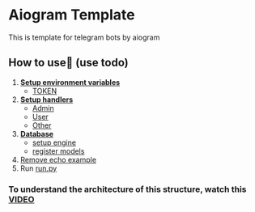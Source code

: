 # Aiogram Template
This is template for telegram bots by aiogram

## **How to use🤔 (use todo)**
1. [**Setup environment variables**](https://stackoverflow.com/questions/42708389/how-to-set-environment-variables-in-pycharm)
   - [TOKEN](https://telegram.me/BotFather)
2. [**Setup handlers**](bot/handlers)
   - [Admin](bot/handlers/admin/panel.py)
   - [User](bot/handlers/user/register/main_register.py)
   - [Other](bot/handlers/other.py)
3. [**Database**]()
   - [setup engine](bot/database/main.py)
   - [register models](bot/database/models/main.py)
4. [Remove echo example](bot/handlers/other.py)
5. Run [run.py](run.py)

### To understand the architecture of this structure, watch this [VIDEO](https://www.youtube.com/watch?v=W-0YoEYBSwU&t=23s)